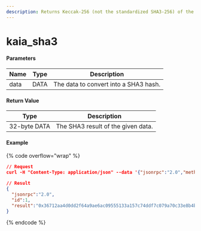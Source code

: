 ```yaml
---
description: Returns Keccak-256 (not the standardized SHA3-256) of the given data.
---
```


# kaia\_sha3

#### **Parameters**

| Name | Type | Description                           |
| ---- | ---- | ------------------------------------- |
| data | DATA | The data to convert into a SHA3 hash. |

#### **Return Value**

| Type         | Description                        |
| ------------ | ---------------------------------- |
| 32-byte DATA | The SHA3 result of the given data. |

#### Example

{% code overflow="wrap" %}
```json
// Request
curl -H "Content-Type: application/json" --data '{"jsonrpc":"2.0","method":"kaia_sha3","params":["0x11223344"],"id":1}' http://kaia.blockpi.network/v1/rpc/your-api-key

// Result
{
  "jsonrpc":"2.0",
  "id":1,
  "result":"0x36712aa4d0dd2f64a9ae6ac09555133a157c74ddf7c079a70c33e8b4bf70dd73"
}
```
{% endcode %}
